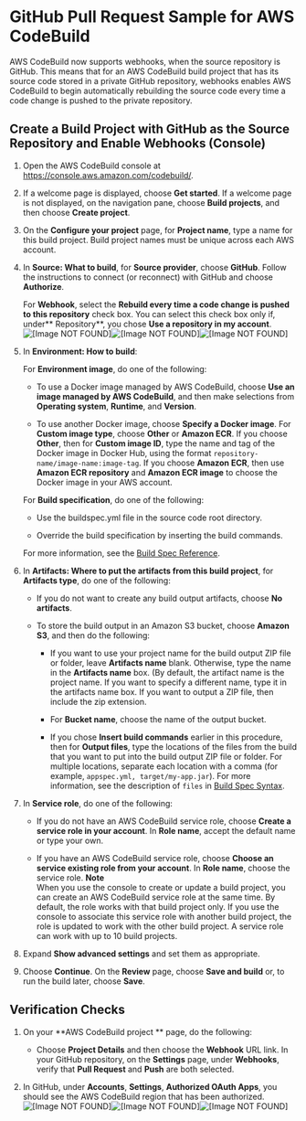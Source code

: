 # GitHub Pull Request Sample for AWS CodeBuild<a name="sample-github-pull-request"></a>

AWS CodeBuild now supports webhooks, when the source repository is GitHub\. This means that for an AWS CodeBuild build project that has its source code stored in a private GitHub repository, webhooks enables AWS CodeBuild to begin automatically rebuilding the source code every time a code change is pushed to the private repository\.

## Create a Build Project with GitHub as the Source Repository and Enable Webhooks \(Console\)<a name="sample-github-pull-request-running"></a>

1. Open the AWS CodeBuild console at [https://console\.aws\.amazon\.com/codebuild/](https://console.aws.amazon.com/codebuild/)\.

1. If a welcome page is displayed, choose **Get started**\. If a welcome page is not displayed, on the navigation pane, choose **Build projects**, and then choose **Create project**\.

1. On the **Configure your project** page, for **Project name**, type a name for this build project\. Build project names must be unique across each AWS account\.

1. In **Source: What to build**, for **Source provider**, choose **GitHub**\. Follow the instructions to connect \(or reconnect\) with GitHub and choose **Authorize**\.

   For **Webhook**, select the **Rebuild every time a code change is pushed to this repository** check box\. You can select this check box only if, under** Repository**, you chose **Use a repository in my account**\.  
![\[Image NOT FOUND\]](http://docs.aws.amazon.com/codebuild/latest/userguide/images/webhook.png)![\[Image NOT FOUND\]](http://docs.aws.amazon.com/codebuild/latest/userguide/)![\[Image NOT FOUND\]](http://docs.aws.amazon.com/codebuild/latest/userguide/)

1. In **Environment: How to build**:

   For **Environment image**, do one of the following:

   + To use a Docker image managed by AWS CodeBuild, choose **Use an image managed by AWS CodeBuild**, and then make selections from **Operating system**, **Runtime**, and **Version**\.

   + To use another Docker image, choose **Specify a Docker image**\. For **Custom image type**, choose **Other** or **Amazon ECR**\. If you choose **Other**, then for **Custom image ID**, type the name and tag of the Docker image in Docker Hub, using the format `repository-name/image-name:image-tag`\. If you choose **Amazon ECR**, then use **Amazon ECR repository** and **Amazon ECR image** to choose the Docker image in your AWS account\. 

   For **Build specification**, do one of the following:

   + Use the buildspec\.yml file in the source code root directory\.

   + Override the build specification by inserting the build commands\.

   For more information, see the [Build Spec Reference](build-spec-ref.md)\.

1. In **Artifacts: Where to put the artifacts from this build project**, for **Artifacts type**, do one of the following:

   + If you do not want to create any build output artifacts, choose **No artifacts**\.

   + To store the build output in an Amazon S3 bucket, choose **Amazon S3**, and then do the following:

     + If you want to use your project name for the build output ZIP file or folder, leave **Artifacts name** blank\. Otherwise, type the name in the **Artifacts name** box\. \(By default, the artifact name is the project name\. If you want to specify a different name, type it in the artifacts name box\. If you want to output a ZIP file, then include the zip extension\.

     + For **Bucket name**, choose the name of the output bucket\.

     + If you chose **Insert build commands** earlier in this procedure, then for **Output files**, type the locations of the files from the build that you want to put into the build output ZIP file or folder\. For multiple locations, separate each location with a comma \(for example, `appspec.yml, target/my-app.jar`\)\. For more information, see the description of `files` in [Build Spec Syntax](build-spec-ref.md#build-spec-ref-syntax)\.

1. In **Service role**, do one of the following:

   + If you do not have an AWS CodeBuild service role, choose **Create a service role in your account**\. In **Role name**, accept the default name or type your own\.

   + If you have an AWS CodeBuild service role, choose **Choose an service existing role from your account**\. In **Role name**, choose the service role\.
**Note**  
When you use the console to create or update a build project, you can create an AWS CodeBuild service role at the same time\. By default, the role works with that build project only\. If you use the console to associate this service role with another build project, the role is updated to work with the other build project\. A service role can work with up to 10 build projects\.

1. Expand **Show advanced settings** and set them as appropriate\.

1. Choose **Continue**\. On the **Review** page, choose **Save and build** or, to run the build later, choose **Save**\.

## Verification Checks<a name="verification-checks"></a>

1. On your **AWS CodeBuild project ** page, do the following:

   + Choose **Project Details** and then choose the **Webhook** URL link\. In your GitHub repository, on the **Settings** page, under **Webhooks**, verify that **Pull Request** and **Push** are both selected\.

1. In GitHub, under **Accounts**, **Settings**, **Authorized OAuth Apps**, you should see the AWS CodeBuild region that has been authorized\.   
![\[Image NOT FOUND\]](http://docs.aws.amazon.com/codebuild/latest/userguide/images/github-oauth-apps.png)![\[Image NOT FOUND\]](http://docs.aws.amazon.com/codebuild/latest/userguide/)![\[Image NOT FOUND\]](http://docs.aws.amazon.com/codebuild/latest/userguide/)